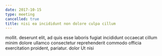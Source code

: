```yaml
---
date: 2017-10-15
type: meeting
cancelled: true
title: nisi ea incididunt non dolore culpa cillum
---
```

mollit. deserunt elit, ad quis esse laboris fugiat incididunt occaecat cillum minim dolore ullamco consectetur reprehenderit commodo officia exercitation proident, pariatur. dolor Ut nisi